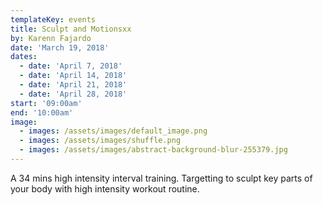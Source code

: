 ```yaml
---
templateKey: events
title: Sculpt and Motionsxx
by: Karenn Fajardo
date: 'March 19, 2018'
dates:
  - date: 'April 7, 2018'
  - date: 'April 14, 2018'
  - date: 'April 21, 2018'
  - date: 'April 28, 2018'
start: '09:00am'
end: '10:00am'
image:
  - images: /assets/images/default_image.png
  - images: /assets/images/shuffle.png
  - images: /assets/images/abstract-background-blur-255379.jpg
---
```

A 34 mins high intensity interval training. Targetting to sculpt key parts of your body with high intensity workout routine.

